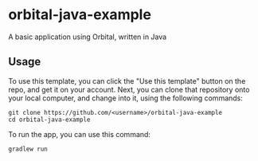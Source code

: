 # orbital-java-example

A basic application using Orbital, written in Java

## Usage
To use this template, you can click the "Use this template" button on the repo, and get it on your account. Next, you can clone that repository onto your local computer, and change into it, using the following commands:
```
git clone https://github.com/<username>/orbital-java-example
cd orbital-java-example
```

To run the app, you can use this command:

```groovy
gradlew run
```

